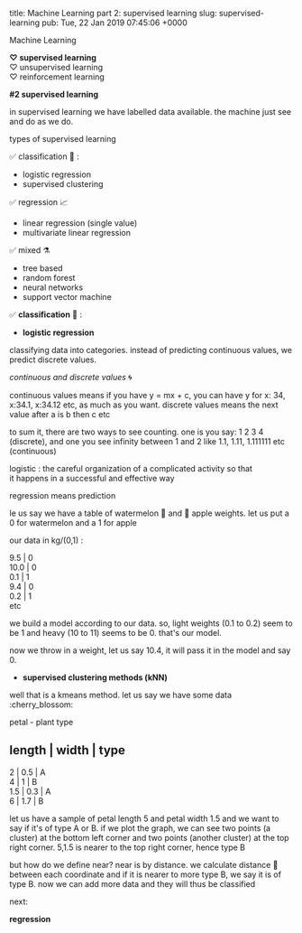 title: Machine Learning part 2: supervised learning
slug: supervised-learning
pub: Tue, 22 Jan 2019 07:45:06 +0000




Machine Learning




**♡ supervised learning**  
♡ unsupervised learning  
♡ reinforcement learning




**#2 supervised learning**




in supervised learning we have labelled data available. the machine just see and do as we do.




types of supervised learning 




  
✅ classification 🔖 :  
- logistic regression  
- supervised clustering




  
✅ regression 📈   
- linear regression (single value)  
- multivariate linear regression




  
✅ mixed ⚗  
- tree based  
- random forest  
- neural networks  
- support vector machine




  
✅ **classification** 🔖 :




- **logistic regression**




classifying data into categories. instead of predicting continuous values, we predict discrete values. 




 *continuous and discrete values* 🌀 




continuous values means if you have y = mx + c, you can have y for x: 34, x:34.1, x:34.12 etc, as much as you want. discrete values means the next value after a is b then c etc




to sum it, there are two ways to see counting. one is you say: 1 2 3 4 (discrete), and one you see infinity between 1 and 2 like 1.1, 1.11, 1.111111 etc (continuous)




logistic : the careful organization of a complicated activity so that it happens in a successful and effective way




regression means prediction




le us say we have a table of watermelon 🍉 and 🍎 apple weights. let us put a 0 for watermelon and a 1 for apple




our data in kg/(0,1) :




9.5 | 0  
10.0 | 0  
0.1 | 1  
9.4 | 0  
0.2 | 1  
etc




we build a model according to our data. so, light weights (0.1 to 0.2) seem to be 1 and heavy (10 to 11) seems to be 0. that's our model.




now we throw in a weight, let us say 10.4, it will pass it in the model and say 0. 




- **supervised clustering methods (kNN)**




well that is a kmeans method. let us say we have some data  
:cherry\_blossom:




petal - plant type




length | width | type  
--------------------------------  
2 | 0.5 | A  
4 | 1 | B  
1.5 | 0.3 | A  
6 | 1.7 | B




let us have a sample of petal length 5 and petal width 1.5 and we want to say if it's of type A or B. if we plot the graph, we can see two points (a cluster) at the bottom left corner and two points (another cluster) at the top right corner. 5,1.5 is nearer to the top right corner, hence type B




but how do we define near? near is by distance. we calculate distance 📏 between each coordinate and if it is nearer to more type B, we say it is of type B. now we can add more data and they will thus be classified




next:




**regression**



